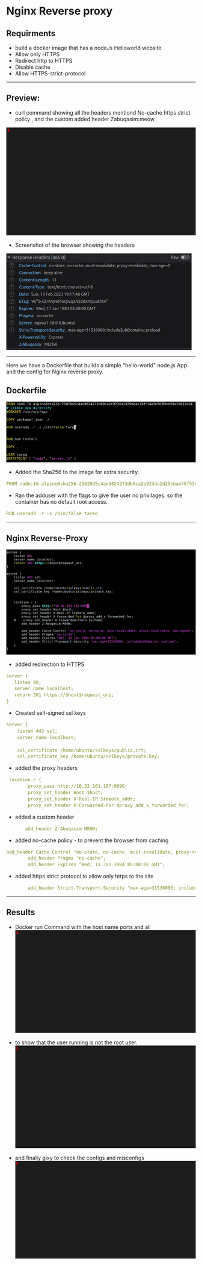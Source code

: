 # Nginx Reverse proxy 

## Requirments
- build a docker image that has a nodeJs Helloworld website
- Allow only HTTPS
- Redirect http to HTTPS
- Disable cache
- Allow HTTPS-strict-protocol
------------------------------------------------------------------------------------------------------------------------------

## Preview:
- curl command showing all the headers mentiond No-cache https strict policy , and the custom added header Zabuqasim:meow

![curl](./Gif/index.gif)

- Screenshot of the browser showing the headers

![browser](./images/SSntwrktab.png)

------------------------------------------------------------------------------------------------------------------------------

Here we have a Dockerfile that builds a simple "hello-world" node.js App. and the config for Nginx reverse proxy.
## Dockerfile
 ![DockerFile](./images/dockerfile.png)
- Added the Sha256 to the image for extra security.
```yaml
FROM node:16-alpine@sha256:25828d5c4ae9824273db9ca2e923da2d29bbae78f534e979f09eb99a2e812e94
```
- Ran the adduser with the flags to give the user no privilages. so the container has no default root access.
```yaml
RUN useradd -r -s /bin/false tareq
```
------------------------------------------------------------------------------------------------------------------------------
## Nginx Reverse-Proxy
 ![Nginx](./images/nginx-config.png)
 - added redirection to HTTPS 
 ```yaml
server {
    listen 80;
    server_name localhost;
    return 301 https://$host$request_uri;
}

```
- Created self-signed ssl keys 
```yaml
server {
    listen 443 ssl;
    server_name localhost;

    ssl_certificate /home/ubuntu/sslkeys/public.crt;
    ssl_certificate_key /home/ubuntu/sslkeys/private.key;

```
- added the proxy headers

```yaml
 location / {
        proxy_pass http://10.32.161.107:9090;
        proxy_set_header Host $host;
        proxy_set_header X-Real-IP $remote_addr;
        proxy_set_header X-Forwarded-For $proxy_add_x_forwarded_for;
```
 - added a custom header
 ```yaml
        add_header Z-Abuqasim MEOW;
```
- added no-cache policy - to prevent the browser from caching
```yaml
add_header Cache-Control "no-store, no-cache, must-revalidate, proxy-revalidate, max-age=0";
        add_header Pragma "no-cache";
        add_header Expires "Wed, 11 Jan 1984 05:00:00 GMT";
```
- added https strict protocol to allow only https to the site
```yaml
        add_header Strict-Transport-Security "max-age=31536000; includeSubDomains; preload";
```
------------------------------------------------------------------------------------------------------------------------------
## Results

- Docker run Command with the host name ports and all 
 ![docker](./Gif/dockerun.gif)
 
- to show that the user running is not the root user.
![user](./Gif/user.gif)

- and finally gixy to check the configs and misconfigs
![gixy](./Gif/gixy.gif)
